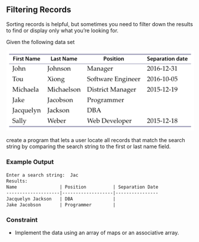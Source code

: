 ## Filtering Records

Sorting records is helpful, but sometimes you need to filter down the results to find or display only what you’re looking for.

Given the following data set

![Filtering Records](40-filtering-records.png)

create a program that lets a user locate all records that match the search string by comparing the search string to the first or last name field.

### Example Output

```
Enter a search string:  Jac
Results:
Name                | Position          | Separation Date
--------------------|-------------------|----------------
Jacquelyn Jackson   | DBA               |
Jake Jacobson       | Programmer        |
```

### Constraint

- Implement the data using an array of maps or an associative array.
